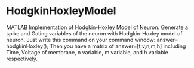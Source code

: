 # HodgkinHoxleyModel
MATLAB Implementation of Hodgkin-Hoxley Model of Neuron.
Generate a spike and Gating variables of the neuron with Hodgkin-Hoxley model of neuron.
Just write this command on your command window: answer= hodgkinHoxley();
Then you have a matrix of answer=[t,v,n,m,h] including Time, Voltage of membrane, n variable, m variable, and h variable respectively.
